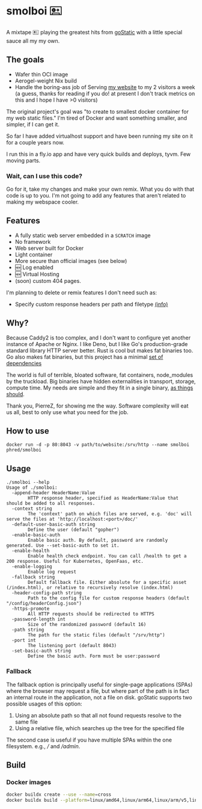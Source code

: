 # smolboi 🖭

A mixtape 🖭 playing the greatest hits from [goStatic](https://github.com/PierreZ/goStatic) with a little special sauce all my my own.

## The goals
- Wafer thin OCI image
- Aerogel-weight Nix build
- Handle the boring-ass job of Serving [my website](https://fff.red) to my 2 visitors a week (a guess, thanks for reading if you do! at present I don't track metrics on this and I hope I have >0 visitors)

The original project's goal was "to create to smallest docker container for my web static files." I'm tired of Docker and want something smaller, and simpler, if I can get it.

So far I have added virtualhost support and have been running my site on it for a couple years now.

I run this in a fly.io app and have very quick builds and deploys, tyvm. Few moving parts.

### Wait, can I use this code?

Go for it, take my changes and make your own remix. What you do with that code is up to you. I'm not going to add any features that aren't related to making my webspace cooler.


## Features
 * A fully static web server embedded in a `SCRATCH` image
 * No framework
 * Web server built for Docker
 * Light container
 * More secure than official images (see below)
 * 🆕 Log enabled
 * 🆕 Virtual Hosting
 * (soon) custom 404 pages.

I'm planning to delete or remix features I don't need such as:
 * Specify custom response headers per path and filetype [(info)](./docs/header-config.md) 

## Why?
Because Caddy2 is too complex, and I don't want to configure yet another instance of Apache or Nginx. I like Deno, but I like Go's production-grade standard library HTTP server better. Rust is cool but makes fat binaries too. Go also makes fat binaries, but this project has a minimal [set of dependencies](./go.mod)

The world is full of terrible, bloated software, fat containers, node_modules by the truckload. Big binaries have hidden externalities in transport, storage, compute time. My needs are simple and they fit in a single binary, [as things should](https://fossil-scm.org/).

Thank you, PierreZ, for showing me the way. Software complexity will eat us all, best to only use what you need for the job.

## How to use
```
docker run -d -p 80:8043 -v path/to/website:/srv/http --name smolboi phred/smolboi
```

## Usage 

```
./smolboi --help
Usage of ./smolboi:
  -append-header HeaderName:Value
        HTTP response header, specified as HeaderName:Value that should be added to all responses.
  -context string
        The 'context' path on which files are served, e.g. 'doc' will serve the files at 'http://localhost:<port>/doc/'
  -default-user-basic-auth string
        Define the user (default "gopher")
  -enable-basic-auth
        Enable basic auth. By default, password are randomly generated. Use --set-basic-auth to set it.
  -enable-health
        Enable health check endpoint. You can call /health to get a 200 response. Useful for Kubernetes, OpenFaas, etc.
  -enable-logging
        Enable log request
  -fallback string
        Default fallback file. Either absolute for a specific asset (/index.html), or relative to recursively resolve (index.html)
  -header-config-path string
        Path to the config file for custom response headers (default "/config/headerConfig.json")
  -https-promote
        All HTTP requests should be redirected to HTTPS
  -password-length int
        Size of the randomized password (default 16)
  -path string
        The path for the static files (default "/srv/http")
  -port int
        The listening port (default 8043)
  -set-basic-auth string
        Define the basic auth. Form must be user:password
```

### Fallback

The fallback option is principally useful for single-page applications (SPAs) where the browser may request a file, but where part of the path is in fact an internal route in the application, not a file on disk. goStatic supports two possible usages of this option:

1. Using an absolute path so that all not found requests resolve to the same file
2. Using a relative file, which searches up the tree for the specified file

The second case is useful if you have multiple SPAs within the one filesystem. e.g., */* and */admin*.


## Build

### Docker images
```bash
docker buildx create --use --name=cross
docker buildx build --platform=linux/amd64,linux/arm64,linux/arm/v5,linux/arm/v6,linux/arm/v7,darwin/amd64,darwin/arm64,windows/amd64 .
```
